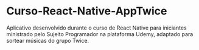 # Curso-React-Native-AppTwice
Aplicativo desenvolvido durante o curso de React Native para iniciantes ministrado pelo Sujeito Programador na plataforma Udemy, adaptado para sortear músicas do grupo Twice.
